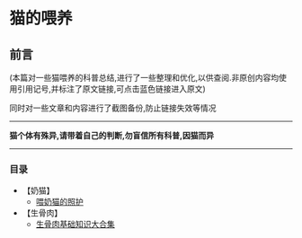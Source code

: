 # 猫的喂养
## 前言
(本篇对一些猫喂养的科普总结,进行了一些整理和优化,以供查阅.非原创内容均使用引用记号,并标注了原文链接,可点击蓝色链接进入原文)

同时对一些文章和内容进行了截图备份,防止链接失效等情况

*************
__猫个体有殊异,请带着自己的判断,勿盲信所有科普,因猫而异__
*************

### 目录
- 【奶猫】
	* [喂奶猫的照护](https://github.com/GinirohikoCha/CatProblems/blob/master/%E7%8C%AB%E7%9A%84%E5%96%82%E5%85%BB/%E5%96%82%E5%A5%B6%E7%8C%AB%E7%9A%84%E7%85%A7%E6%8A%A4.md)
- 【生骨肉】
	* [生骨肉基础知识大合集](https://github.com/GinirohikoCha/CatProblems/blob/master/%E7%8C%AB%E7%9A%84%E5%96%82%E5%85%BB/%E7%94%9F%E9%AA%A8%E8%82%89%E5%9F%BA%E7%A1%80%E7%9F%A5%E8%AF%86%E5%A4%A7%E5%90%88%E9%9B%86.md)